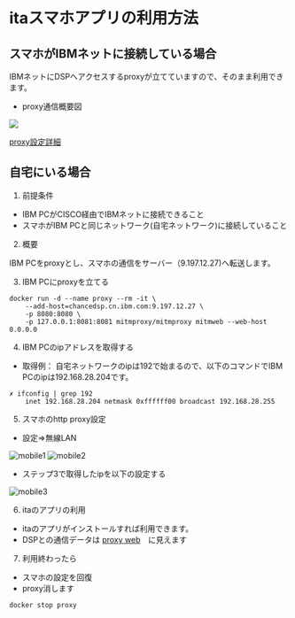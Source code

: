 # itaスマホアプリの利用方法


##  スマホがIBMネットに接続している場合

IBMネットにDSPへアクセスするproxyが立てていますので、そのまま利用できます。

* proxy通信概要図

![](./image/proxy-network.svg)

[proxy設定詳細](https://github.ibm.com/chancenextams/itaproxy)


##  自宅にいる場合

1. 前提条件
  * IBM PCがCISCO経由でIBMネットに接続できること
  * スマホがIBM PCと同じネットワーク(自宅ネットワーク)に接続していること

2. 概要

IBM PCをproxyとし、スマホの通信をサーバー（9.197.12.27)へ転送します。

3. IBM PCにproxyを立てる

```shell
docker run -d --name proxy --rm -it \
    --add-host=chancedsp.cn.ibm.com:9.197.12.27 \
    -p 8080:8080 \
    -p 127.0.0.1:8081:8081 mitmproxy/mitmproxy mitmweb --web-host 0.0.0.0
```

4. IBM PCのipアドレスを取得する

* 取得例：
自宅ネットワークのipは192で始まるので、以下のコマンドでIBM PCのipは192.168.28.204です。
```
✗ ifconfig | grep 192
	inet 192.168.28.204 netmask 0xffffff00 broadcast 192.168.28.255
```

5. スマホのhttp proxy設定

* 設定=>無線LAN

![mobile1](./image/mobile1.jpg)
![mobile2](./image/mobile2.jpg)

* ステップ3で取得したipを以下の設定する

![mobile3](./image/mobile3.jpg)

6. itaのアプリの利用

* itaのアプリがインストールすれば利用できます。
* DSPとの通信データは [proxy web](http://localhost:8081)　に見えます

7. 利用終わったら
* スマホの設定を回復
* proxy消します
```
docker stop proxy
```
